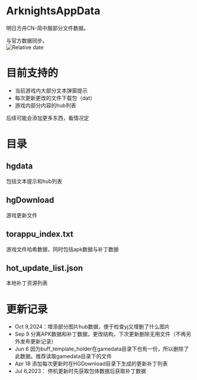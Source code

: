 # ArknightsAppData

明日方舟CN-简中服部分文件数据。

与官方数据同步。<br/>
![Relative date](https://img.shields.io/date/1730427170?label=Gamedata&nbsp;Updated)

# 目前支持的
- 当前游戏内大部分文本弹窗提示
- 每次更新更改的文件下载包（dat）
- 游戏内部分内容的hub列表

后续可能会添加更多东西，看情况定

# 目录
## hgdata 
 包括文本提示和hub列表
 
## hgDownload
 游戏更新文件

## torappu_index.txt
 游戏文件哈希数据，同时包括apk数据与补丁数据

## hot_update_list.json
 本地补丁资源列表
 
# 更新记录
 - Oct 9,2024：增添部分图片hub数据，便于检查yj又增删了什么图片
 - Sep 9 分离APK数据和补丁数据，更改结构，下次更新删除无用文件（不再另外发布更新记录）
 - Jun 6 因为buff_template_holder在gamedata目录下也有一份，所以删除了此数据。推荐读取gamedata目录下的文件
 - Apr 18 添加每次更新时在HGDownload目录下生成的更新补丁列表
 - Jul 6,2023： 停机更新时先获取包体数据后获取补丁数据
